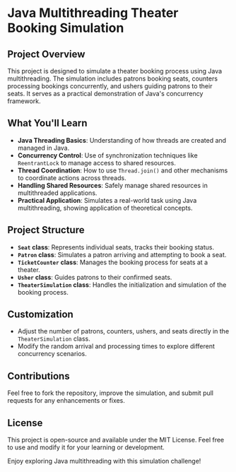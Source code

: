 # Java Multithreading Theater Booking Simulation

## Project Overview

This project is designed to simulate a theater booking process using Java multithreading. The simulation includes patrons booking seats, counters processing bookings concurrently, and ushers guiding patrons to their seats. It serves as a practical demonstration of Java's concurrency framework.

## What You'll Learn

- **Java Threading Basics**: Understanding of how threads are created and managed in Java.
- **Concurrency Control**: Use of synchronization techniques like `ReentrantLock` to manage access to shared resources.
- **Thread Coordination**: How to use `Thread.join()` and other mechanisms to coordinate actions across threads.
- **Handling Shared Resources**: Safely manage shared resources in multithreaded applications.
- **Practical Application**: Simulates a real-world task using Java multithreading, showing application of theoretical concepts.

## Project Structure

- **`Seat` class**: Represents individual seats, tracks their booking status.
- **`Patron` class**: Simulates a patron arriving and attempting to book a seat.
- **`TicketCounter` class**: Manages the booking process for seats at a theater.
- **`Usher` class**: Guides patrons to their confirmed seats.
- **`TheaterSimulation` class**: Handles the initialization and simulation of the booking process.

## Customization

- Adjust the number of patrons, counters, ushers, and seats directly in the `TheaterSimulation` class.
- Modify the random arrival and processing times to explore different concurrency scenarios.

## Contributions

Feel free to fork the repository, improve the simulation, and submit pull requests for any enhancements or fixes.

## License

This project is open-source and available under the MIT License. Feel free to use and modify it for your learning or development.

Enjoy exploring Java multithreading with this simulation challenge!